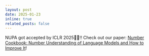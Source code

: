 ```yaml
---
layout: post
date: 2025-01-23
inline: true
related_posts: false
---
```


NUPA got accepted by ICLR 2025🥳🥳!! Check out our paper: [Number Cookbook: Number Understanding of Language Models and How to Improve It](https://arxiv.org/abs/2411.03766)!

